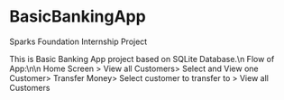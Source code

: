 # BasicBankingApp
Sparks Foundation Internship Project

This is Basic Banking App project based on SQLite Database.\n
Flow of App:\n\n
Home Screen > View all Customers> Select and View one Customer> Transfer Money> Select customer to transfer to > View all Customers
